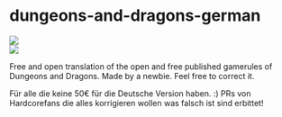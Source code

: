 # dungeons-and-dragons-german
![](https://img.shields.io/badge/DnD%20Version-5E-green.svg) <br>
[![](https://img.shields.io/badge/LatTeX%20Template-DnD%205E%20LaTeX%20Template%20v.0.6.0-green.svg)](https://github.com/evanbergeron/DND-5e-LaTeX-Template)

Free and open translation of the open and free published gamerules of Dungeons and Dragons. Made by a newbie. Feel free to correct it.

Für alle die keine 50€ für die Deutsche Version haben. :) PRs von Hardcorefans die alles korrigieren wollen was falsch ist sind erbittet!
